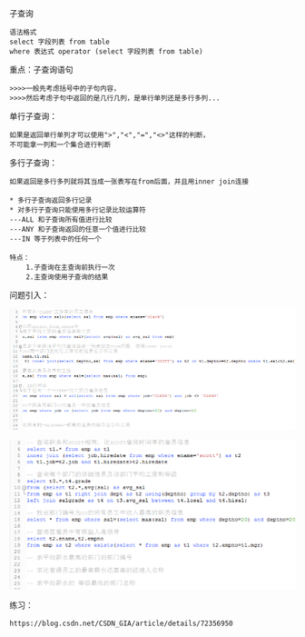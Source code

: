 子查询

    语法格式
    select 字段列表 from table
    where 表达式 operator (select 字段列表 from table)
    
重点：子查询语句

    >>>>一般先考虑括号中的子句内容，
    >>>>然后考虑子句中返回的是几行几列，是单行单列还是多行多列...
    
单行子查询：

    如果是返回单行单列才可以使用">","<","=","<>"这样的判断，
    不可能拿一列和一个集合进行判断
多行子查询：

    如果返回是多行多列就将其当成一张表写在from后面，并且用inner join连接
    
    * 多行子查询返回多行记录
    * 对多行子查询只能使用多行记录比较运算符
    ---ALL 和子查询所有值进行比较
    ---ANY 和子查询返回的任意一个值进行比较
    ---IN 等于列表中的任何一个
    
    特点：
        1.子查询在主查询前执行一次
        2.主查询使用子查询的结果

问题引入：
    
![子查询](../picture/key20.png)

![子查询](../picture/key21.png)


练习：

    https://blog.csdn.net/CSDN_GIA/article/details/72356950
    